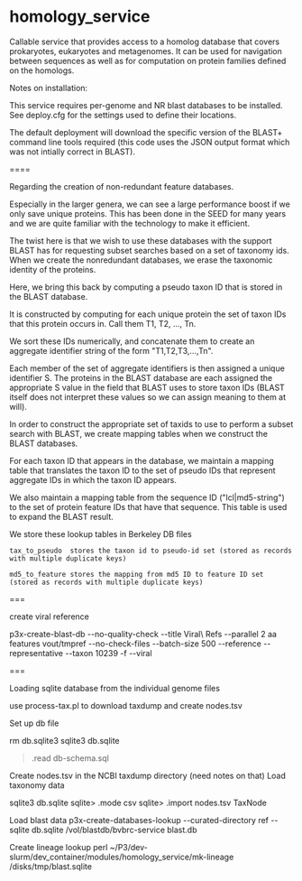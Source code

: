 # homology_service
Callable service that provides access to a homolog database that covers prokaryotes, eukaryotes and metagenomes.  It can be used for navigation between sequences as well as for computation on protein families defined on the homologs.

Notes on installation:

This service requires per-genome and NR blast databases to be installed. See deploy.cfg for
the settings used to define their locations.

The default deployment will download the specific version of the BLAST+  command line tools 
required (this code uses the JSON output format which was not intially correct in BLAST).

====


Regarding the creation of non-redundant feature databases.

Especially in the larger genera, we can see a large performance boost if we
only save unique proteins. This has been done in the SEED for many years and
we are quite familiar with the technology to make it efficient.

The twist here is that we wish to use these databases with the support BLAST
has for requesting subset searches based on a set of taxonomy ids. When we create
the nonredundant databases, we erase the taxonomic identity of the proteins.

Here, we bring this back by computing a pseudo taxon ID that is stored in the
BLAST database.

It is constructed by computing for each unique protein the set of taxon IDs
that this protein occurs in. Call them T1, T2, ..., Tn.

We sort these IDs numerically, and concatenate them to create an aggregate
identifier string of the form "T1,T2,T3,...,Tn".

Each member of the set of aggregate identifiers is then assigned a unique
identifier S. The proteins in the BLAST database are each assigned the
appropriate S value in the field that BLAST uses to store taxon IDs (BLAST
itself does not interpret these values so we can assign meaning to them at will).

In order to construct the appropriate set of taxids to use to perform a subset
search with BLAST, we create mapping tables when we construct the BLAST databases.

For each taxon ID that appears in the database, we maintain a mapping table that
translates the taxon ID to the set of pseudo IDs that represent aggregate
IDs in which the taxon ID appears.

We also maintain a mapping table from the sequence ID ("lcl|md5-string") to the
set of protein feature IDs that have that sequence. This table is used to
expand the BLAST result.

We store these lookup tables in Berkeley DB files

    tax_to_pseudo  stores the taxon id to pseudo-id set (stored as records with multiple duplicate keys)

    md5_to_feature stores the mapping from md5 ID to feature ID set (stored as records with multiple duplicate keys)




===

create viral reference


p3x-create-blast-db --no-quality-check --title Viral\ Refs --parallel 2 aa features vout/tmpref --no-check-files --batch-size 500  --reference --representative  --taxon 10239 -f --viral


===

Loading sqlite database from the individual genome files

use process-tax.pl to download taxdump and create nodes.tsv

Set up db file

rm db.sqlite3
sqlite3 db.sqlite
> .read db-schema.sql

Create nodes.tsv in the NCBI taxdump directory (need notes on that)
Load taxonomy data

sqlite3 db.sqlite
sqlite> .mode csv
sqlite> .import nodes.tsv TaxNode


Load blast data
p3x-create-databases-lookup --curated-directory ref --sqlite db.sqlite /vol/blastdb/bvbrc-service blast.db

Create lineage lookup
perl ~/P3/dev-slurm/dev_container/modules/homology_service/mk-lineage /disks/tmp/blast.sqlite 
